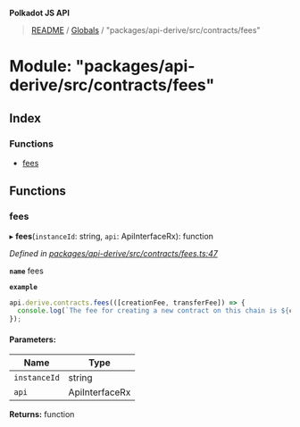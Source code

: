 **Polkadot JS API**

> [README](../README.md) / [Globals](../globals.md) / "packages/api-derive/src/contracts/fees"

# Module: "packages/api-derive/src/contracts/fees"

## Index

### Functions

* [fees](_packages_api_derive_src_contracts_fees_.md#fees)

## Functions

### fees

▸ **fees**(`instanceId`: string, `api`: ApiInterfaceRx): function

*Defined in [packages/api-derive/src/contracts/fees.ts:47](https://github.com/polkadot-js/api/blob/ff59962c5/packages/api-derive/src/contracts/fees.ts#L47)*

**`name`** fees

**`example`** 
<BR>

```javascript
api.derive.contracts.fees(([creationFee, transferFee]) => {
  console.log(`The fee for creating a new contract on this chain is ${creationFee} units. The fee required to call this contract is ${transferFee} units.`);
});
```

#### Parameters:

Name | Type |
------ | ------ |
`instanceId` | string |
`api` | ApiInterfaceRx |

**Returns:** function
